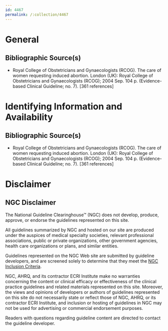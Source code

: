 ```yaml
---
id: 4467
permalink: /:collection/4467
---
```


# General

## Bibliographic Source(s)

- Royal College of Obstetricians and Gynaecologists (RCOG). The care of women requesting induced abortion. London (UK): Royal College of Obstetricians and Gynaecologists (RCOG); 2004 Sep. 104 p. (Evidence-based Clinical Guideline; no. 7). [361 references]

# Identifying Information and Availability

## Bibliographic Source(s)

- Royal College of Obstetricians and Gynaecologists (RCOG). The care of women requesting induced abortion. London (UK): Royal College of Obstetricians and Gynaecologists (RCOG); 2004 Sep. 104 p. (Evidence-based Clinical Guideline; no. 7). [361 references]

# Disclaimer

## NGC Disclaimer

The National Guideline Clearinghouse™ (NGC) does not develop, produce, approve, or endorse the guidelines represented on this site.

All guidelines summarized by NGC and hosted on our site are produced under the auspices of medical specialty societies, relevant professional associations, public or private organizations, other government agencies, health care organizations or plans, and similar entities.

Guidelines represented on the NGC Web site are submitted by guideline developers, and are screened solely to determine that they meet the [NGC Inclusion Criteria](/help-and-about/summaries/inclusion-criteria).

NGC, AHRQ, and its contractor ECRI Institute make no warranties concerning the content or clinical efficacy or effectiveness of the clinical practice guidelines and related materials represented on this site. Moreover, the views and opinions of developers or authors of guidelines represented on this site do not necessarily state or reflect those of NGC, AHRQ, or its contractor ECRI Institute, and inclusion or hosting of guidelines in NGC may not be used for advertising or commercial endorsement purposes.

Readers with questions regarding guideline content are directed to contact the guideline developer.


